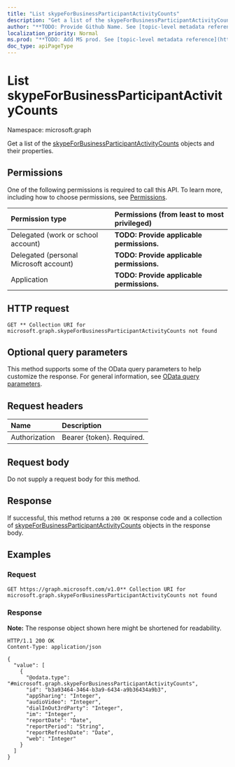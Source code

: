 ```yaml
---
title: "List skypeForBusinessParticipantActivityCounts"
description: "Get a list of the skypeForBusinessParticipantActivityCounts objects and their properties."
author: "**TODO: Provide Github Name. See [topic-level metadata reference](https://msgo.azurewebsites.net/add/document/guidelines/metadata.html#topic-level-metadata)**"
localization_priority: Normal
ms.prod: "**TODO: Add MS prod. See [topic-level metadata reference](https://msgo.azurewebsites.net/add/document/guidelines/metadata.html#topic-level-metadata)**"
doc_type: apiPageType
---
```


# List skypeForBusinessParticipantActivityCounts
Namespace: microsoft.graph



Get a list of the [skypeForBusinessParticipantActivityCounts](../resources/skypeforbusinessparticipantactivitycounts.md) objects and their properties.

## Permissions
One of the following permissions is required to call this API. To learn more, including how to choose permissions, see [Permissions](/graph/permissions-reference).

|Permission type|Permissions (from least to most privileged)|
|:---|:---|
|Delegated (work or school account)|**TODO: Provide applicable permissions.**|
|Delegated (personal Microsoft account)|**TODO: Provide applicable permissions.**|
|Application|**TODO: Provide applicable permissions.**|

## HTTP request

<!-- {
  "blockType": "ignored"
}
-->
``` http
GET ** Collection URI for microsoft.graph.skypeForBusinessParticipantActivityCounts not found
```

## Optional query parameters
This method supports some of the OData query parameters to help customize the response. For general information, see [OData query parameters](/graph/query-parameters).

## Request headers
|Name|Description|
|:---|:---|
|Authorization|Bearer {token}. Required.|

## Request body
Do not supply a request body for this method.

## Response

If successful, this method returns a `200 OK` response code and a collection of [skypeForBusinessParticipantActivityCounts](../resources/skypeforbusinessparticipantactivitycounts.md) objects in the response body.

## Examples

### Request
<!-- {
  "blockType": "request",
  "name": "list_skypeforbusinessparticipantactivitycounts"
}
-->
``` http
GET https://graph.microsoft.com/v1.0** Collection URI for microsoft.graph.skypeForBusinessParticipantActivityCounts not found
```


### Response
**Note:** The response object shown here might be shortened for readability.
<!-- {
  "blockType": "response",
  "truncated": true,
  "@odata.type": "Collection(microsoft.graph.skypeForBusinessParticipantActivityCounts)"
}
-->
``` http
HTTP/1.1 200 OK
Content-Type: application/json

{
  "value": [
    {
      "@odata.type": "#microsoft.graph.skypeForBusinessParticipantActivityCounts",
      "id": "b3a93464-3464-b3a9-6434-a9b36434a9b3",
      "appSharing": "Integer",
      "audioVideo": "Integer",
      "dialInOut3rdParty": "Integer",
      "im": "Integer",
      "reportDate": "Date",
      "reportPeriod": "String",
      "reportRefreshDate": "Date",
      "web": "Integer"
    }
  ]
}
```

